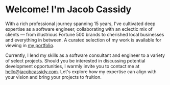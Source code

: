 # Welcome! I'm Jacob Cassidy

With a rich professional journey spanning 15 years, I've cultivated deep expertise as a software engineer, collaborating with an eclectic mix of clients — from illustrious Fortune 500 brands to cherished local businesses and everything in between. A curated selection of my work is available for viewing in [my portfolio](https://portfolio.jacobcassidy.com).

Currently, I lend my skills as a software consultant and engineer to a variety of select projects. Should you be interested in discussing potential development opportunities, I warmly invite you to contact me at [hello@jacobcassidy.com](mailto:hello@jacobcassidy.com). Let's explore how my expertise can align with your vision and bring your projects to fruition.
